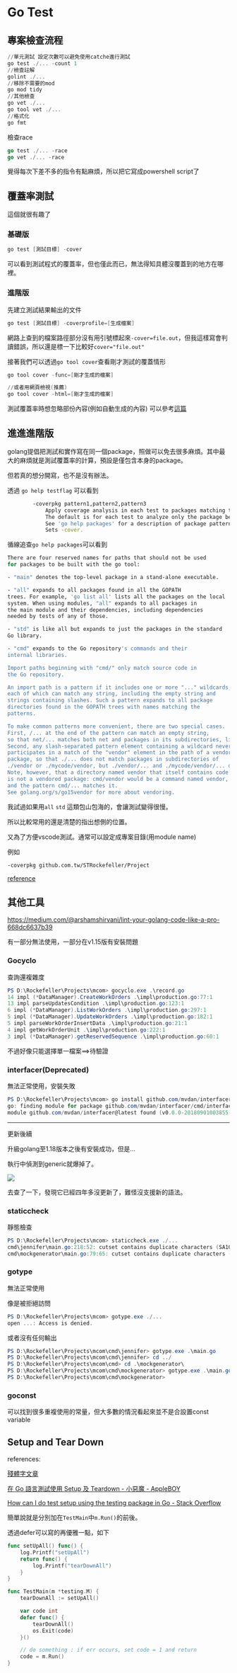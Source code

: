 # Go Test

## 專案檢查流程

```powershell
//單元測試 設定次數可以避免使用catche進行測試
go test ./... -count 1
//檢查註解
golint ./...
//移除不需要的mod
go mod tidy
//其他檢查
go vet ./...
go tool vet ./...
//格式化
go fmt
```

檢查race

```go
go test ./... -race
go vet ./... -race
```

覺得每次下差不多的指令有點麻煩，所以把它寫成powershell script了

## 覆蓋率測試

這個就很有趣了

### 基礎版

```powershell
go test [測試目標] -cover
```

可以看到測試程式的覆蓋率，但也僅此而已，無法得知具體沒覆蓋到的地方在哪裡。

### 進階版

先建立測試結果輸出的文件

```powershell
go test [測試目標] -coverprofile=[生成檔案]
```

網路上查到的檔案路徑部分沒有用引號標起來`-cover=file.out`，但我這樣寫會判讀錯誤，所以還是標一下比較好`cover="file.out"`

接著我們可以透過`go tool cover`查看剛才測試的覆蓋情形

```powershell
go tool cover -func=[剛才生成的檔案]

//或者用網頁檢視(推薦)
go tool cover -html=[剛才生成的檔案]
```

測試覆蓋率時想忽略部份內容(例如自動生成的內容) 可以參考[這篇](https://stackoverflow.com/questions/50065448/how-to-ignore-generated-files-from-go-test-coverage)

## 進進進階版

golang提倡把測試和實作寫在同一個package，照做可以免去很多麻煩。其中最大的麻煩就是測試覆蓋率的計算，預設是僅包含本身的package。

但若真的想分開寫，也不是沒有辦法。

透過 `go help testflag` 可以看到

```bash
        -coverpkg pattern1,pattern2,pattern3
            Apply coverage analysis in each test to packages matching the patterns.
            The default is for each test to analyze only the package being tested.
            See 'go help packages' for a description of package patterns.
            Sets -cover.
```

循線追查`go help packages`可以看到

```bash
There are four reserved names for paths that should not be used
for packages to be built with the go tool:

- "main" denotes the top-level package in a stand-alone executable.

- "all" expands to all packages found in all the GOPATH
trees. For example, 'go list all' lists all the packages on the local
system. When using modules, "all" expands to all packages in
the main module and their dependencies, including dependencies
needed by tests of any of those.

- "std" is like all but expands to just the packages in the standard
Go library.

- "cmd" expands to the Go repository's commands and their
internal libraries.

Import paths beginning with "cmd/" only match source code in
the Go repository.

An import path is a pattern if it includes one or more "..." wildcards,
each of which can match any string, including the empty string and
strings containing slashes. Such a pattern expands to all package
directories found in the GOPATH trees with names matching the
patterns.

To make common patterns more convenient, there are two special cases.
First, /... at the end of the pattern can match an empty string,
so that net/... matches both net and packages in its subdirectories, like net/http.
Second, any slash-separated pattern element containing a wildcard never
participates in a match of the "vendor" element in the path of a vendored
package, so that ./... does not match packages in subdirectories of
./vendor or ./mycode/vendor, but ./vendor/... and ./mycode/vendor/... do.
Note, however, that a directory named vendor that itself contains code
is not a vendored package: cmd/vendor would be a command named vendor,
and the pattern cmd/... matches it.
See golang.org/s/go15vendor for more about vendoring.
```

我試過如果用`all` `std` 這類包山包海的，會讓測試變得很慢。

所以比較常用的還是清楚的指出想側的位置。

又為了方便vscode測試。通常可以設定成專案目錄(用module name)

例如

`-coverpkg github.com.tw/STRockefeller/Project`

[reference](https://www.ory.sh/golang-go-code-coverage-accurate/#the-golang-code-classlanguage-textgo-test--coverpkgcode-flag)

## 其他工具

https://medium.com/@arshamshirvani/lint-your-golang-code-like-a-pro-668dc6637b39

有一部分無法使用，一部分在v1.15版有安裝問題

### **Gocyclo**

查詢還複雜度

```powershell
PS D:\Rockefeller\Projects\mcom> gocyclo.exe .\record.go 
14 impl (*DataManager).CreateWorkOrders .\impl\production.go:77:1
13 impl parseUpdatesCondition .\impl\production.go:123:1
6 impl (*DataManager).ListWorkOrders .\impl\production.go:297:1
5 impl (*DataManager).UpdateWorkOrders .\impl\production.go:182:1
5 impl parseWorkOrderInsertData .\impl\production.go:21:1
4 impl getWorkOrderUnit .\impl\production.go:222:1
3 impl (*DataManager).getReservedSequence .\impl\production.go:60:1
```

不過好像只能選擇單一檔案==>待驗證

### interfacer(Deprecated)

無法正常使用，安裝失敗

```powershell
PS D:\Rockefeller\Projects\mcom> go install github.com/mvdan/interfacer/cmd/interfacer
go: finding module for package github.com/mvdan/interfacer/cmd/interfacer
module github.com/mvdan/interfacer@latest found (v0.0.0-20180901003855-c20040233aed), but does not contain package github.com/mvdan/interfacer/cmd/interfacer
```

---

更新後續

升級golang至1.18版本之後有安裝成功，但是...

執行中偵測到generic就爆掉了。

![](https://i.imgur.com/fwGIn7c.png)

去查了一下，發現它已經四年多沒更新了，難怪沒支援新的語法。



### staticcheck

靜態檢查

```powershell
PS D:\Rockefeller\Projects\mcom> staticcheck.exe ./...
cmd\jennifer\main.go:218:52: cutset contains duplicate characters (SA1024)
cmd\mockgenerator\main.go:79:65: cutset contains duplicate characters (SA1024)
```

### gotype

無法正常使用

像是被拒絕訪問

```powershell
PS D:\Rockefeller\Projects\mcom> gotype.exe ./...
open ...: Access is denied.
```

或者沒有任何輸出

```powershell
PS D:\Rockefeller\Projects\mcom\cmd\jennifer> gotype.exe .\main.go
PS D:\Rockefeller\Projects\mcom\cmd\jennifer> cd ../
PS D:\Rockefeller\Projects\mcom\cmd> cd .\mockgenerator\
PS D:\Rockefeller\Projects\mcom\cmd\mockgenerator> gotype.exe .\main.go
PS D:\Rockefeller\Projects\mcom\cmd\mockgenerator> 
```

### goconst

可以找到很多重複使用的常量，但大多數的情況看起來並不是合設置const variable

## Setup and Tear Down

references:

[殘體字文章](https://www.jianshu.com/p/d0261602dad5)

[在 Go 語言測試使用 Setup 及 Teardown - 小惡魔 - AppleBOY](https://blog.wu-boy.com/2022/07/setup-and-teardown-with-unit-testing-in-golang/)

[How can I do test setup using the testing package in Go - Stack Overflow](https://stackoverflow.com/questions/23729790/how-can-i-do-test-setup-using-the-testing-package-in-go)

簡單說就是分別加在`TestMain`中`m.Run()`的前後。

透過defer可以寫的再優雅一點，如下

```go
func setUpAll() func() {
    log.Printf("setUpAll")
    return func() {
        log.Printf("tearDownAll")
    }
}

func TestMain(m *testing.M) {
    tearDownAll := setUpAll()

    var code int
    defer func() {
        tearDownAll()
        os.Exit(code)
    }()

    // do something : if err occurs, set code = 1 and return
    code = m.Run()
}
```

